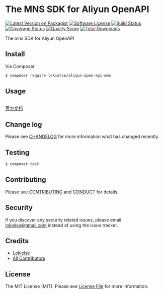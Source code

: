 The MNS SDK for Aliyun OpenAPI
==============================

[![Latest Version on Packagist][ico-version]][link-packagist]
[![Software License][ico-license]](LICENSE.md)
[![Build Status][ico-travis]][link-travis]
[![Coverage Status][ico-scrutinizer]][link-scrutinizer]
[![Quality Score][ico-code-quality]][link-code-quality]
[![Total Downloads][ico-downloads]][link-downloads]


The mns SDK for Aliyun OpenAPI


## Install

Via Composer

``` bash
$ composer require lokielse/aliyun-open-api-mns
```

## Usage

```php
```
[官方文档](https://help.aliyun.com/document_detail/29573.html)


## Change log

Please see [CHANGELOG](CHANGELOG.md) for more information what has changed recently.

## Testing

``` bash
$ composer test
```

## Contributing

Please see [CONTRIBUTING](CONTRIBUTING.md) and [CONDUCT](CONDUCT.md) for details.

## Security

If you discover any security related issues, please email lokielse@gmail.com instead of using the issue tracker.

## Credits

- [Lokielse][link-author]
- [All Contributors][link-contributors]

## License

The MIT License (MIT). Please see [License File](LICENSE.md) for more information.

[ico-version]: https://img.shields.io/packagist/v/lokielse/aliyun-open-api-mns.svg?style=flat-square
[ico-license]: https://img.shields.io/badge/license-MIT-brightgreen.svg?style=flat-square
[ico-travis]: https://img.shields.io/travis/lokielse/aliyun-open-api-mns/master.svg?style=flat-square
[ico-scrutinizer]: https://img.shields.io/scrutinizer/coverage/g/lokielse/aliyun-open-api-mns.svg?style=flat-square
[ico-code-quality]: https://img.shields.io/scrutinizer/g/lokielse/aliyun-open-api-mns.svg?style=flat-square
[ico-downloads]: https://img.shields.io/packagist/dt/lokielse/aliyun-open-api-mns.svg?style=flat-square

[link-packagist]: https://packagist.org/packages/lokielse/aliyun-open-api-mns
[link-travis]: https://travis-ci.org/lokielse/aliyun-open-api-mns
[link-scrutinizer]: https://scrutinizer-ci.com/g/lokielse/aliyun-open-api-mns/code-structure
[link-code-quality]: https://scrutinizer-ci.com/g/lokielse/aliyun-open-api-mns
[link-downloads]: https://packagist.org/packages/lokielse/aliyun-open-api-mns
[link-author]: https://github.com/lokielse
[link-contributors]: ../../contributors